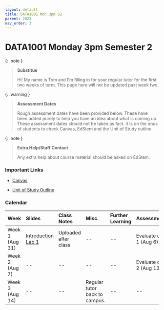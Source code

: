 ```yaml
---
layout: default
title: DATA1001 Mon 3pm S2
parent: 2023
nav_order: 3
---
```


# DATA1001 Monday 3pm Semester 2

{: .note }
> **Substitue**
>
> Hi! My name is Tom and I'm filling in for your regular tutor for the first two weeks of term. This page here  will not be updated past week two.

{: .warning }
> **Assessment Dates**
>
> Rough assessment dates have been provided below. These have been added purely to help you have an idea about what is coming up. These assessment dates should not be taken as fact. It is on the onus of students to check Canvas, EdStem and the Unit of Study outline.

{: .note }
> **Extra Help/Staff Contact**
>
> Any extra help about course material should be asked on EdStem.

### Important Links

- [Canvas](https://canvas.sydney.edu.au/courses/51659)

- [Unit of Study Outline](https://www.sydney.edu.au/units/DATA1001/2023-S2C-ND-CC)

### Calendar

Week | Slides | Class Notes | Misc. | Further Learning | Assessments
:---|:---|:---|:---|:---|:---
Week 1<br>(Aug 31) | [Introduction](https://drive.google.com/file/d/1FiTEjBrwTm69vT5pnR4txzlInn_IOTba/view?usp=drive_link)<br>[Lab 1](https://drive.google.com/file/d/1CwGJdeN8QC82dt4ZDJO-mEkZikKDJ5_y/view?usp=sharing) | Uploaded after class | -- | -- | Evaluate quiz 1 (Aug 6)
Week 2<br>(Aug 7) | -- | -- | -- | -- | Evaluate quiz 2 (Aug 13)
Week 3<br>(Aug 14) | -- | -- | Regular tutor back to campus. | -- | --
